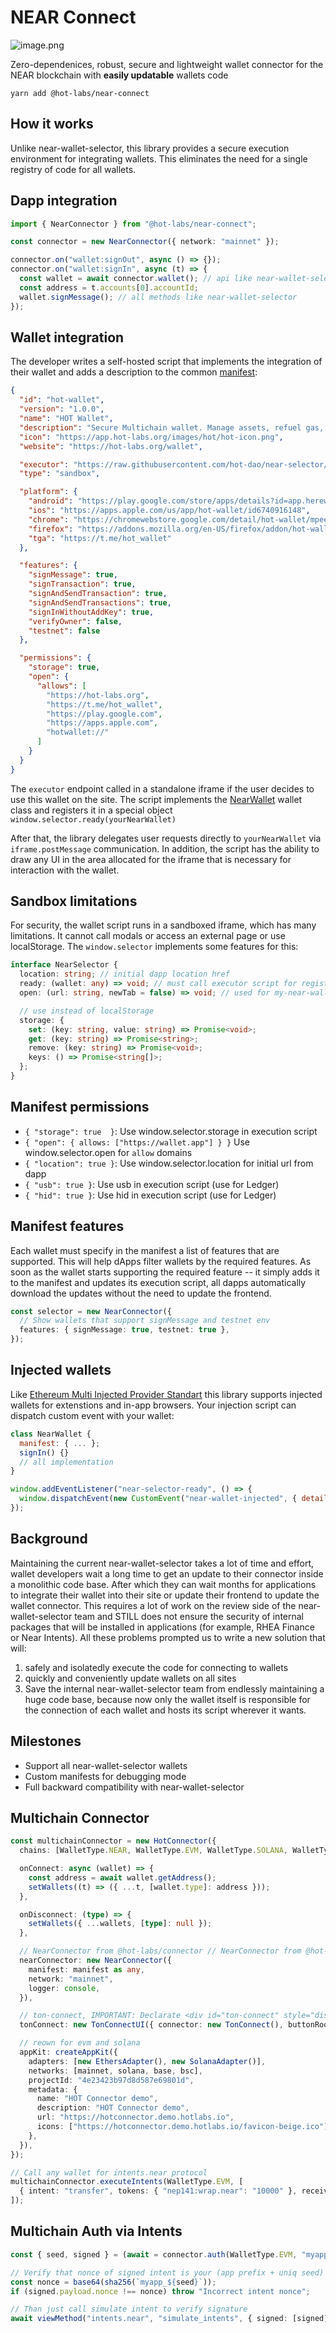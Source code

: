 # NEAR Connect

![image.png](./media/image.png)

Zero-dependenices, robust, secure and lightweight wallet connector for the NEAR blockchain with **easily updatable** wallets code

`yarn add @hot-labs/near-connect`

## How it works

Unlike near-wallet-selector, this library provides a secure execution environment for integrating wallets. This eliminates the need for a single registry of code for all wallets.

## Dapp integration

```ts
import { NearConnector } from "@hot-labs/near-connect";

const connector = new NearConnector({ network: "mainnet" });

connector.on("wallet:signOut", async () => {});
connector.on("wallet:signIn", async (t) => {
  const wallet = await connector.wallet(); // api like near-wallet-selector
  const address = t.accounts[0].accountId;
  wallet.signMessage(); // all methods like near-wallet-selector
});
```

## Wallet integration

The developer writes a self-hosted script that implements the integration of their wallet and adds a description to the common [manifest](./repository/manifest.ts):

```json
{
  "id": "hot-wallet",
  "version": "1.0.0",
  "name": "HOT Wallet",
  "description": "Secure Multichain wallet. Manage assets, refuel gas, and mine $HOT on any device with HOT Wallet",
  "icon": "https://app.hot-labs.org/images/hot/hot-icon.png",
  "website": "https://hot-labs.org/wallet",

  "executor": "https://raw.githubusercontent.com/hot-dao/near-selector/refs/heads/main/repository/hotwallet.js",
  "type": "sandbox",

  "platform": {
    "android": "https://play.google.com/store/apps/details?id=app.herewallet.hot&hl=en",
    "ios": "https://apps.apple.com/us/app/hot-wallet/id6740916148",
    "chrome": "https://chromewebstore.google.com/detail/hot-wallet/mpeengabcnhhjjgleiodimegnkpcenbk",
    "firefox": "https://addons.mozilla.org/en-US/firefox/addon/hot-wallet",
    "tga": "https://t.me/hot_wallet"
  },

  "features": {
    "signMessage": true,
    "signTransaction": true,
    "signAndSendTransaction": true,
    "signAndSendTransactions": true,
    "signInWithoutAddKey": true,
    "verifyOwner": false,
    "testnet": false
  },

  "permissions": {
    "storage": true,
    "open": {
      "allows": [
        "https://hot-labs.org",
        "https://t.me/hot_wallet",
        "https://play.google.com",
        "https://apps.apple.com",
        "hotwallet://"
      ]
    }
  }
}
```

The `executor` endpoint called in a standalone iframe if the user decides to use this wallet on the site. The script implements the [NearWallet](./src/types/wallet.ts) wallet class and registers it in a special object
`window.selector.ready(yourNearWallet)`

After that, the library delegates user requests directly to `yourNearWallet` via `iframe.postMessage` communication.
In addition, the script has the ability to draw any UI in the area allocated for the iframe that is necessary for interaction with the wallet.

## Sandbox limitations

For security, the wallet script runs in a sandboxed iframe, which has many limitations. It cannot call modals or access an external page or use localStorage.
The `window.selector` implements some features for this:

```ts
interface NearSelector {
  location: string; // initial dapp location href
  ready: (wallet: any) => void; // must call executor script for register wallet
  open: (url: string, newTab = false) => void; // used for my-near-wallet

  // use instead of localStorage
  storage: {
    set: (key: string, value: string) => Promise<void>;
    get: (key: string) => Promise<string>;
    remove: (key: string) => Promise<void>;
    keys: () => Promise<string[]>;
  };
}
```

## Manifest permissions

- `{ "storage": true  }`: Use window.selector.storage in execution script
- `{ "open": { allows: ["https://wallet.app"] } }` Use window.selector.open for `allow` domains
- `{ "location": true }`: Use window.selector.location for initial url from dapp
- `{ "usb": true }`: Use usb in execution script (use for Ledger)
- `{ "hid": true }`: Use hid in execution script (use for Ledger)

## Manifest features

Each wallet must specify in the manifest a list of features that are supported.
This will help dApps filter wallets by the required features. As soon as the wallet starts supporting the required feature -- it simply adds it to the manifest and updates its execution script, all dapps automatically download the updates without the need to update the frontend.

```ts
const selector = new NearConnector({
  // Show wallets that support signMessage and testnet env
  features: { signMessage: true, testnet: true },
});
```

## Injected wallets

Like [Ethereum Multi Injected Provider Standart](https://eips.ethereum.org/EIPS/eip-6963) this library supports injected wallets for extenstions and in-app browsers. Your injection script can dispatch custom event with your wallet:

```js
class NearWallet {
  manifest: { ... };
  signIn() {}
  // all implementation
}

window.addEventListener("near-selector-ready", () => {
  window.dispatchEvent(new CustomEvent("near-wallet-injected", { detail: new NearWallet() }));
});
```

## Background

Maintaining the current near-wallet-selector takes a lot of time and effort, wallet developers wait a long time to get an update to their connector inside a monolithic code base. After which they can wait months for applications to integrate their wallet into their site or update their frontend to update the wallet connector. This requires a lot of work on the review side of the near-wallet-selector team and STILL does not ensure the security of internal packages that will be installed in applications (for example, RHEA Finance or Near Intents).
All these problems prompted us to write a new solution that will:

1. safely and isolatedly execute the code for connecting to wallets
2. quickly and conveniently update wallets on all sites
3. Save the internal near-wallet-selector team from endlessly maintaining a huge code base, because now only the wallet itself is responsible for the connection of each wallet and hosts its script wherever it wants.

## Milestones

- Support all near-wallet-selector wallets
- Custom manifests for debugging mode
- Full backward compatibility with near-wallet-selector

## Multichain Connector

```ts
const multichainConnector = new HotConnector({
  chains: [WalletType.NEAR, WalletType.EVM, WalletType.SOLANA, WalletType.TON],

  onConnect: async (wallet) => {
    const address = await wallet.getAddress();
    setWallets((t) => ({ ...t, [wallet.type]: address }));
  },

  onDisconnect: (type) => {
    setWallets({ ...wallets, [type]: null });
  },

  // NearConnector from @hot-labs/connector // NearConnector from @hot-labs/connector
  nearConnector: new NearConnector({
    manifest: manifest as any,
    network: "mainnet",
    logger: console,
  }),

  // ton-connect, IMPORTANT: Declarate <div id="ton-connect" style="display: none"></div> in root of your app
  tonConnect: new TonConnectUI({ connector: new TonConnect(), buttonRootId: "ton-connect" }),

  // reown for evm and solana
  appKit: createAppKit({
    adapters: [new EthersAdapter(), new SolanaAdapter()],
    networks: [mainnet, solana, base, bsc],
    projectId: "4e23423b97d8d587e69801d",
    metadata: {
      name: "HOT Connector demo",
      description: "HOT Connector demo",
      url: "https://hotconnector.demo.hotlabs.io",
      icons: ["https://hotconnector.demo.hotlabs.io/favicon-beige.ico"],
    },
  }),
});

// Call any wallet for intents.near protocol
multichainConnector.executeIntents(WalletType.EVM, [
  { intent: "transfer", tokens: { "nep141:wrap.near": "10000" }, receiver: "address" },
]);
```

## Multichain Auth via Intents

```ts
const { seed, signed } = (await = connector.auth(WalletType.EVM, "myapp", []));

// Verify that nonce of signed intent is your (app prefix + uniq seed)
const nonce = base64(sha256(`myapp_${seed}`));
if (signed.payload.nonce !== nonce) throw "Incorrect intent nonce";

// Than just call simulate intent to verify signature
await viewMethod("intents.near", "simulate_intents", { signed: [signed] });
```
